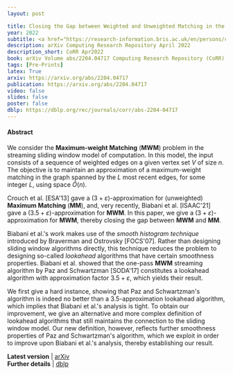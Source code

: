 ```yaml
---
layout: post

title: Closing the Gap between Weighted and Unweighted Matching in the Sliding Window Model
year: 2022
subtitle: <a href="https://research-information.bris.ac.uk/en/persons/cezar-alexandru" target="_blank">Cezar-Mihail Alexandru</a>, <a href="https://iuuk.mff.cuni.cz/~koblich/" target="_blank">Pavel Dvořák</a>, <a href="http://www.christiankonrad.de/" target="_blank">Christian Konrad</a>, <strong>Kheeran K. Naidu</strong>
description: arXiv Computing Research Repository April 2022
description_short: CoRR Apr2022
book: arXiv Volume abs/2204.04717 Computing Research Repository (CoRR)
tags: [Pre-Prints]
latex: True
arxiv: https://arxiv.org/abs/2204.04717
publication: https://arxiv.org/abs/2204.04717
video: false
slides: false
poster: false
dblp: https://dblp.org/rec/journals/corr/abs-2204-04717
---
```


#### Abstract

We consider the **Maximum-weight Matching** (**MWM**) problem in the streaming sliding window model of computation. 
In this model, the input consists of a sequence of weighted edges on a given vertex set $V$ of size $n$.  
The objective is to maintain an approximation of a maximum-weight matching in the graph spanned by the $L$ most recent edges, for some integer $L$, using space $\tilde{O}(n)$. 

Crouch et al. [ESA'13] gave a $(3+\varepsilon)$-approximation for (unweighted) **Maximum Matching** (**MM**), and, very recently, Biabani et al. [ISAAC'21] gave a $(3.5+\varepsilon)$-approximation for **MWM**. 
In this paper, we give a $(3 + \varepsilon)$-approximation for **MWM**, thereby closing the gap between **MWM** and **MM**. 

Biabani et al.'s work makes use of the *smooth histogram technique* introduced by Braverman and Ostrovsky [FOCS'07]. 
Rather than designing sliding window algorithms directly, this technique reduces the problem to designing so-called *lookahead* algorithms that have certain smoothness properties. 
Biabani et al. showed that the one-pass **MWM** streaming algorithm by Paz and Schwartzman [SODA'17] constitutes a lookahead algorithm with approximation factor $3.5 + \varepsilon$, which yields their result. 

We first give a hard instance, showing that Paz and Schwartzman's algorithm is indeed no better than a $3.5$-approximation lookahead algorithm, which implies that Biabani et al.'s analysis is tight. 
To obtain our improvement, we give an alternative and more complex definition of lookahead algorithms that still maintains the connection to the sliding window model. 
Our new definition, however, reflects further smoothness properties of Paz and Schwartzman's algorithm, which we exploit in order to improve upon Biabani et al.'s analysis, thereby establishing our result.


<div class="page-tag" style="padding-right: 30px;">
    <span id="Attachments"><strong>Latest version</strong> | </span>
    <a href="{{ page.arxiv }}" target="_blank" class="tag">arXiv</a>
</div>
<!-- <div class="page-tag" style="padding-right: 30px;">
    <span id="Attachments"><strong>Conference paper</strong> | </span>
    <a href="{{ page.publication }}" target="_blank" class="tag">APPROX21</a>
</div> -->
<!-- <div class="page-tag" style="padding-right: 30px;">
    <span id="Attachments"><strong>Conference talk</strong> | </span>
    <a href="{{ page.video }}" target="_blank" class="tag">YouTube</a>
    <a href="{{site.baseurl}}/assets/attachments/{{ page.slides }}" target="_blank" class="tag">Slides</a>
    <a href="{{site.baseurl}}/assets/attachments/{{ page.poster }}" target="_blank" class="tag">Poster</a>
</div> -->
<div class="page-tag" style="padding-right: 30px;">
    <span id="Attachments"><strong>Further details</strong> | </span>
    <a href="{{ page.dblp }}" target="_blank" class="tag">dblp</a>
</div>
